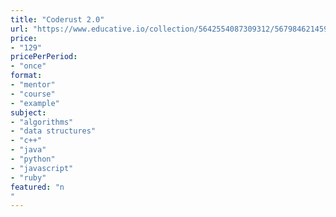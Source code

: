 ```yaml
---
title: "Coderust 2.0"
url: "https://www.educative.io/collection/5642554087309312/5679846214598656"
price: 
- "129"
pricePerPeriod: 
- "once"
format: 
- "mentor"
- "course"
- "example"
subject: 
- "algorithms"
- "data structures"
- "c++"
- "java"
- "python"
- "javascript"
- "ruby"
featured: "n"
---
```

